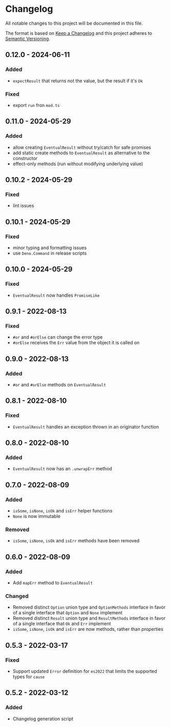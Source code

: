 # Changelog

All notable changes to this project will be documented in this file.

The format is based on [Keep a Changelog](http://keepachangelog.com/) and this
project adheres to [Semantic Versioning](http://semver.org/).

## 0.12.0 - 2024-06-11

### Added

- `expectResult` that returns not the value, but the result if it's `Ok`

### Fixed

- export `run` fron `mod.ts`

## 0.11.0 - 2024-05-29

### Added

- allow creating `EventualResult` without try/catch for safe promises
- add static create methods to `EventualResult` as alternative to the
  constructor
- effect-only methods (run without modifying underlying value)

## 0.10.2 - 2024-05-29

### Fixed

- lint issues

## 0.10.1 - 2024-05-29

### Fixed

- minor typing and formatting issues
- use `Deno.Command` in release scripts

## 0.10.0 - 2024-05-29

### Fixed

- `EventualResult` now handles `PromiseLike`

## 0.9.1 - 2022-08-13

### Fixed

- `#or` and `#orElse` can change the error type
- `#orElse` receives the `Err` value from the object it is called on

## 0.9.0 - 2022-08-13

### Added

- `#or` and `#orElse` methods on `EventualResult`

## 0.8.1 - 2022-08-10

### Fixed

- `EventualResult` handles an exception thrown in an originator function

## 0.8.0 - 2022-08-10

### Added

- `EventualResult` now has an `.unwrapErr` method

## 0.7.0 - 2022-08-09

### Added

- `isSome`, `isNone`, `isOk` and `isErr` helper functions
- `None` is now immutable

### Removed

- `isSome`, `isNone`, `isOk` and `isErr` methods have been removed

## 0.6.0 - 2022-08-09

### Added

- Add `mapErr` method to `EventualResult`

### Changed

- Removed distinct `Option` union type and `OptionMethods` interface in favor of
  a single interface that `Option` and `None` implement
- Removed distinct `Result` union type and `ResultMethods` interface in favor of
  a single interface that `Ok` and `Err` implement
- `isSome`, `isNone`, `isOk` and `isErr` are now methods, rather than properties

## 0.5.3 - 2022-03-17

### Fixed

- Support updated `Error` definition for `es2022` that limits the supported
  types for `cause`

## 0.5.2 - 2022-03-12

### Added

- Changelog generation script
